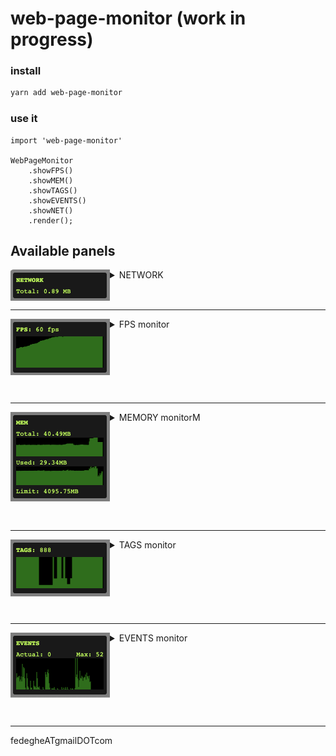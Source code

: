 # web-page-monitor (work in progress)

### install
``` sh
yarn add web-page-monitor
```


### use it
```
import 'web-page-monitor'

WebPageMonitor
    .showFPS()
    .showMEM()
    .showTAGS()
    .showEVENTS()
    .showNET()
    .render();
```

## Available panels



<div>
    <details>
        <summary  style="min-height:50px;">
            <span>NETWORK</span>
            <img align="left" src="https://raw.githubusercontent.com/fedeghe/web-page-monitor/master/img/network.png">
        </summary>
        <div>Shows the overall data network flow in MB.  
            Options available:
            <pre>
        { 
            height: int // in px the height of the panel
        }
            </pre>
        </div>
    </details>
</div>
<hr />


<div>
    <details>
        <summary style="min-height:120px;">
            <span>FPS monitor<span>
            <img align="left" src="https://raw.githubusercontent.com/fedeghe/web-page-monitor/master/img/fps.png">
        </summary>
        <div>
            Shows the overall data network flow in MB.  
            Options available:
            <pre>
        {
            height: int // in px the height of the panel
        }
            </pre>
        </div>
    </details>
</div>
<hr />




<div>
    <details>
        <summary style="height:175px;">
            <span>MEMORY monitorM</span>
            <img align="left" src="https://raw.githubusercontent.com/fedeghe/web-page-monitor/master/img/mem.png">
        </summary>
        <div>
            Shows the overall data network flow in MB.  
            Options available:
            <pre>
        {
            height: int // in px the height of the panel
        }
            </pre>
        </div>
    </details>
</div>
<hr />


<div style="min-height:120px;">
    <details>
        <summary>
            <span>TAGS monitor</span>
            <img align="left" src="https://raw.githubusercontent.com/fedeghe/web-page-monitor/master/img/tags.png">
        </summary>
        <div>
            Shows the overall data network flow in MB.  
            Options available:
            <pre>
        {
            height: int // in px the height of the panel
        }
            </pre>
        </div>
    </details>
</div>
<hr />



<div style="min-height:135px;">
    <details>
        <summary>
            <span>EVENTS monitor</span>
            <img align="left" src="https://raw.githubusercontent.com/fedeghe/web-page-monitor/master/img/events.png">
        </summary>
        <div>
        Shows the overall data network flow in MB.  
        Options available:
        <pre>
    {
        height: int // in px the height of the panel
    }
        </pre>
        <p>also</p>
        <pre>
onsearch, onappinstalled, onbeforeinstallprompt, onabort, onblur, oncancel, oncanplay, oncanplaythrough, onchange, onclick, onclose, oncontextmenu, oncuechange, ondblclick, ondrag, ondragend, ondragenter, ondragleave, ondragover, ondragstart, ondrop, ondurationchange, onemptied, onended, onerror, onfocus, onformdata, oninput, oninvalid, onkeydown, onkeypress, onkeyup, onload, onloadeddata, onloadedmetadata, onloadstart, onmousedown, onmouseenter, onmouseleave, onmousemove, onmouseout, onmouseover, onmouseup, onmousewheel, onpause, onplay, onplaying, onprogress, onratechange, onreset, onresize, onscroll, onseeked, onseeking, onselect, onstalled, onsubmit, onsuspend, ontimeupdate, ontoggle, onvolumechange, onwaiting, onwebkitanimationend, onwebkitanimationiteration, onwebkitanimationstart, onwebkittransitionend, onwheel, onauxclick, ongotpointercapture, onlostpointercapture, onpointerdown, onpointermove, onpointerup, onpointercancel, onpointerover, onpointerout, onpointerenter, onpointerleave, onselectstart, onselectionchange, onanimationend, onanimationiteration, onanimationstart, ontransitionrun, ontransitionstart, ontransitionend, ontransitioncancel, onafterprint, onbeforeprint, onbeforeunload, onhashchange, onlanguagechange, onmessage, onmessageerror, onoffline, ononline, onpagehide, onpageshow, onpopstate, onrejectionhandled, onstorage, onunhandledrejection, onunload, ondevicemotion, ondeviceorientation, ondeviceorientationabsolute, onpointerrawupdate
        </pre> 
        </div> 
    </details>
</div>
<hr />
fedegheATgmailDOTcom

